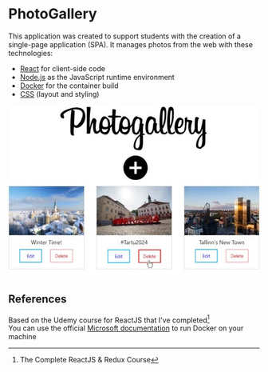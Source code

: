 # PhotoGallery
This application was created to support students with the creation of a single-page application (SPA). It manages photos from the web with these technologies:
- [React](https://reactjs.org/) for client-side code
- [Node.js](https://nodejs.org/en/) as the JavaScript runtime environment
- [Docker](https://www.docker.com/) for the container build
- [CSS](https://www.w3.org/TR/CSS/#css) (layout and styling)

![screenshot](./PhotoGallery.jpg)

## References
Based on the Udemy course for ReactJS that I've completed[^1]
<br>
You can use the official [Microsoft documentation](https://docs.microsoft.com/en-us/visualstudio/containers/container-tools-react?view=vs-2019) to run Docker on your machine
[^1]: The Complete ReactJS & Redux Course
